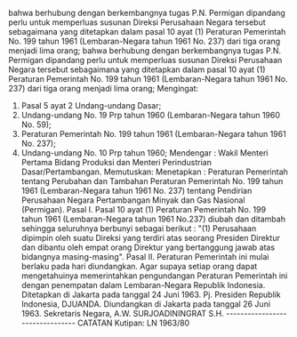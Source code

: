  bahwa berhubung dengan berkembangnya tugas P.N. Permigan dipandang perlu untuk memperluas susunan Direksi Perusahaan Negara tersebut sebagaimana yang ditetapkan dalam pasal 10 ayat (1) Peraturan Pemerintah No. 199 tahun 1961 (Lembaran-Negara tahun 1961 No. 237) dari tiga orang menjadi lima orang; bahwa berhubung dengan berkembangnya tugas P.N. Permigan dipandang perlu untuk memperluas susunan Direksi Perusahaan Negara tersebut sebagaimana yang ditetapkan dalam pasal 10 ayat (1) Peraturan Pemerintah No. 199 tahun 1961 (Lembaran-Negara tahun 1961 No. 237) dari tiga orang menjadi lima orang;
Mengingat:

1. Pasal 5 ayat 2 Undang-undang Dasar;
2. Undang-undang No. 19 Prp tahun 1960 (Lembaran-Negara tahun 1960 No. 59);
3. Peraturan Pemerintah No. 199 tahun 1961 (Lembaran-Negara tahun 1961 No. 237);
4. Undang-undang No. 10 Prp tahun 1960; Mendengar : Wakil Menteri Pertama Bidang Produksi dan Menteri Perindustrian Dasar/Pertambangan. Memutuskan: Menetapkan : Peraturan Pemerintah tentang Perubahan dan Tambahan Peraturan Pemerintah No. 199 tahun 1961 (Lembaran-Negara tahun 1961 No. 237) tentang Pendirian Perusahaan Negara Pertambangan Minyak dan Gas Nasional (Permigan). Pasal I. Pasal 10 ayat (1) Peraturan Pemerintah No. 199 tahun 1961 (Lembaran-Negara tahun 1961 No.237) diubah dan ditambah sehingga seluruhnya berbunyi sebagai berikut : "(1) Perusahaan dipimpin oleh suatu Direksi yang terdiri atas seorang Presiden Direktur dan dibantu oleh empat orang Direktur yang bertanggung jawab atas bidangnya masing-masing". Pasal II. Peraturan Pemerintah ini mulai berlaku pada hari diundangkan. Agar supaya setiap orang dapat mengetahuinya memerintahkan pengundangan Peraturan Pemerintah ini dengan penempatan dalam Lembaran-Negara Republik Indonesia. Ditetapkan di Jakarta pada tanggal 24 Juni 1963. Pj. Presiden Republik Indonesia, DJUANDA. Diundangkan di Jakarta pada tanggal 26 Juni 1963. Sekretaris Negara, A.W. SURJOADININGRAT S.H. -------------------------------- CATATAN Kutipan: LN 1963/80